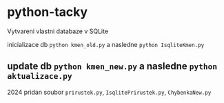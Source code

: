 # python-tacky
Vytvareni vlastni databaze v SQLite

inicializace db `python kmen_old.py`  a nasledne `python IsqliteKmen.py`

update db `python kmen_new.py` a nasledne `python aktualizace.py`
----------------------------------------------------------------------
2024 pridan soubor `prirustek.py`, `IsqlitePrirustek.py`, `ChybenkaNew.py`

